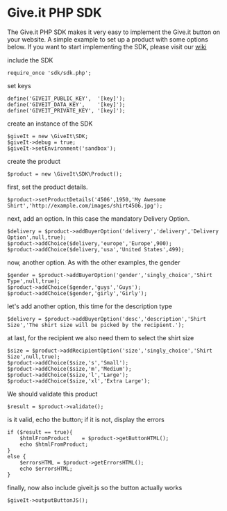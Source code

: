 Give.it PHP SDK
=======

The Give.it PHP SDK makes it very easy to implement the Give.it button on your website. A simple example to set up a product with some options below. If you want to start implementing the SDK, please visit our [wiki](https://github.com/giveit/sdk-php/wiki)

include the SDK

    require_once 'sdk/sdk.php';

set keys

    define('GIVEIT_PUBLIC_KEY',  '[key]');
    define('GIVEIT_DATA_KEY',    '[key]');
    define('GIVEIT_PRIVATE_KEY', '[key]');


create an instance of the SDK

    $giveIt = new \GiveIt\SDK;
    $giveIt->debug = true;
    $giveIt->setEnvironment('sandbox');

create the product

    $product = new \GiveIt\SDK\Product();
    
first, set the product details.

    $product->setProductDetails('4506',1950,'My Awesome Shirt','http://example.com/images/shirt4506.jpg');
    
next, add an option. In this case the mandatory Delivery Option.

    $delivery = $product->addBuyerOption('delivery','delivery','Delivery Option',null,true);
    $product->addChoice($delivery,'europe','Europe',900);
    $product->addChoice($delivery,'usa','United States',499);
    
now, another option. As with the other examples, the gender

    $gender = $product->addBuyerOption('gender','singly_choice','Shirt Type',null,true);
    $product->addChoice($gender,'guys','Guys');
    $product->addChoice($gender,'girly','Girly');
    
let's add another option, this time for the description type

    $delivery = $product->addBuyerOption('desc','description','Shirt Size','The shirt size will be picked by the recipient.');
    
at last, for the recipient we also need them to select the shirt size

    $size = $product->addRecipientOption('size','singly_choice','Shirt Size',null,true);
    $product->addChoice($size,'s','Small');
    $product->addChoice($size,'m','Medium');
    $product->addChoice($size,'l','Large');
    $product->addChoice($size,'xl','Extra Large');

We should validate this product

    $result = $product->validate();
    
is it valid, echo the button; if it is not, display the errors

    if ($result == true){
        $htmlFromProduct    = $product->getButtonHTML();
        echo $htmlFromProduct;
    }
    else {
        $errorsHTML = $product->getErrorsHTML();
        echo $errorsHTML;
    }
    
finally, now also include giveit.js so the button actually works

    $giveIt->outputButtonJS();

